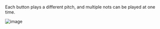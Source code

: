 Each button plays a different pitch, and multiple nots can be played at one time.

![image](https://user-images.githubusercontent.com/43351767/148619830-8fba2676-022e-48b7-8a2a-5393b62e5b29.png)
